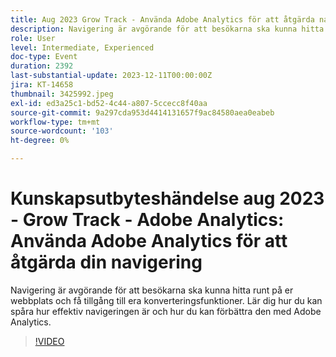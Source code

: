```yaml
---
title: Aug 2023 Grow Track - Använda Adobe Analytics för att åtgärda navigeringen
description: Navigering är avgörande för att besökarna ska kunna hitta runt på er webbplats och få tillgång till era konverteringsfunktioner. Lär dig hur du kan spåra hur effektiv navigeringen är och hur du kan förbättra den med Adobe Analytics.
role: User
level: Intermediate, Experienced
doc-type: Event
duration: 2392
last-substantial-update: 2023-12-11T00:00:00Z
jira: KT-14658
thumbnail: 3425992.jpeg
exl-id: ed3a25c1-bd52-4c44-a807-5ccecc8f40aa
source-git-commit: 9a297cda953d4414131657f9ac84580aea0eabeb
workflow-type: tm+mt
source-wordcount: '103'
ht-degree: 0%

---
```


# Kunskapsutbyteshändelse aug 2023 - Grow Track - Adobe Analytics: Använda Adobe Analytics för att åtgärda din navigering

Navigering är avgörande för att besökarna ska kunna hitta runt på er webbplats och få tillgång till era konverteringsfunktioner. Lär dig hur du kan spåra hur effektiv navigeringen är och hur du kan förbättra den med Adobe Analytics.

>[!VIDEO](https://video.tv.adobe.com/v/3425992/?learn=on)
